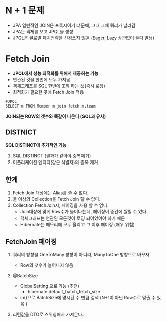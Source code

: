# N + 1 문제
- JPA 일반적인 JOIN은 프록시이기 떄문에, 그때 그때 쿼리가 날라감 
- JPA는 객체를 보고 JPQL을 생성
- JPQL은 글로벌 페치전략을 신경쓰지 않음 (Eager, Lazy 상관없이 둘다 발생)

# Fetch Join
- **JPQL에서 성능 최적화를 위해서 제공하는 기능**
- 연관된 것을 한번에 모두 가져옴
- 객체그래프를 SQL 한번에 조회 하는 것(즉시 로딩)
- 최적화가 필요한 곳에 Fetch Join 적용 
```jpaql
#JPQL
SELECT m FROM Member m join fetch m.team
```

**JOIN되는 ROW의 갯수와 똑같이 나온다 (SQL과 유사)**

## DISTNICT
**SQL DISTINCT에 추가적인 기능**

1. SQL DISTINCT (결과가 같아야 중복제거)
2. 어플리케이션 엔티티(같은 식별자)의 중복 제거

## 한계
1. Fetch Join 대상에는 Alias를 줄 수 없다.
2. 둘 이상의 Collection을 Fetch Join 할 수 없다.
3. Collection FetchJoin시, 페이징을 사용 할 수 없다.
    - Join대상에 맞게 Row수가 늘어나는데, 페이징이 중간에 짤릴 수 있다.
    - 객체그래프는 연관된 모든것이 로딩 되어있어야 하기 때문
    - Hibernate는 메모리에 모두 올리고 그 이후 페이징 (매우 위험)

## FetchJoin 페이징
1.  쿼리의 방향을 OneToMany 방향이 아니라, ManyToOne 방향으로 바꾸자
    - Row의 갯수가 늘어나지 않음
2. @BatchSize
    - GlobalSetting 으로 가능 (추천)
        - hibernate.default_batch_fetch_size 
    - in()으로 BatchSize에 명시된 수 만큼 검색 (N+1이 아닌 Row수로 맞출 수 있음 ) 
    
3. 리턴값을 DTO로 스위칭해서 가져온다.

